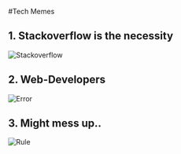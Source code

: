 #Tech Memes

## 1. Stackoverflow is the necessity

![Stackoverflow](https://github.com/RashmiShukla07/HacktoberFest/blob/2021/assets/RashmiShukla07_1.png)

## 2. Web-Developers

![Error](https://github.com/RashmiShukla07/HacktoberFest/blob/2021/assets/RashmiShukla07_2.png)

## 3. Might mess up..

![Rule](https://github.com/RashmiShukla07/HacktoberFest/blob/2021/assets/RashmiShukla07_3.png)
